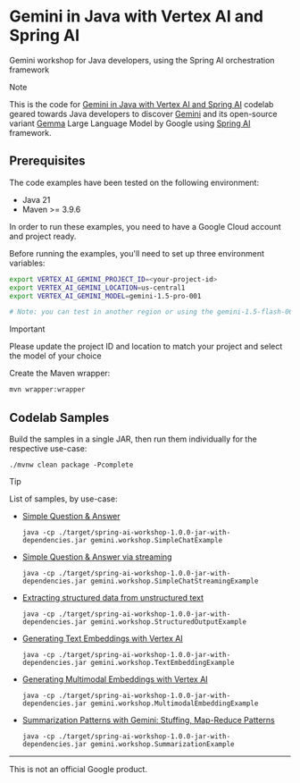 # Gemini in Java with Vertex AI and Spring AI
Gemini workshop for Java developers, using the Spring AI orchestration framework

> [!NOTE]
> This is the code for [Gemini in Java with Vertex AI and Spring AI]()
> codelab geared towards Java developers to discover [Gemini](https://deepmind.google/technologies/gemini/)
> and its open-source variant [Gemma](https://ai.google.dev/gemma) Large Language Model by Google using [Spring AI](https://docs.spring.io/spring-ai/reference/index.html)
> framework.

## Prerequisites

The code examples have been tested on the following environment:

* Java 21
* Maven >= 3.9.6

In order to run these examples, you need to have a Google Cloud account and project ready.

Before running the examples, you'll need to set up three environment variables:

```bash
export VERTEX_AI_GEMINI_PROJECT_ID=<your-project-id>
export VERTEX_AI_GEMINI_LOCATION=us-central1
export VERTEX_AI_GEMINI_MODEL=gemini-1.5-pro-001

# Note: you can test in another region or using the gemini-1.5-flash-001 model
```

> [!IMPORTANT]
> Please update the project ID and location to match your project and select the model of your choice

Create the Maven wrapper:

```bash
mvn wrapper:wrapper
```

## Codelab Samples

Build the samples in a single JAR, then run them individually for the respective use-case:
```shell
./mvnw clean package -Pcomplete
```

> [!TIP]
> List of samples, by use-case:

* [Simple Question & Answer](src/main/java/gemini/workshop/SimpleChatExample.java)
    ```shell
    java -cp ./target/spring-ai-workshop-1.0.0-jar-with-dependencies.jar gemini.workshop.SimpleChatExample
    ```

* [Simple Question & Answer via streaming](src/main/java/gemini/workshop/SimpleChatStreamingExample.java)
    ```shell
    java -cp ./target/spring-ai-workshop-1.0.0-jar-with-dependencies.jar gemini.workshop.SimpleChatStreamingExample
    ```

* [Extracting structured data from unstructured text](src/main/java/gemini/workshop/StructuredOutputExample.java)
    ```shell
    java -cp ./target/spring-ai-workshop-1.0.0-jar-with-dependencies.jar gemini.workshop.StructuredOutputExample
    ```

* [Generating Text Embeddings with Vertex AI](src/main/java/gemini/workshop/TextEmbeddingExample.java)
    ```shell
    java -cp ./target/spring-ai-workshop-1.0.0-jar-with-dependencies.jar gemini.workshop.TextEmbeddingExample
    ```

* [Generating Multimodal Embeddings with Vertex AI](src/main/java/gemini/workshop/MultimodalEmbeddingExample.java)
    ```shell
    java -cp ./target/spring-ai-workshop-1.0.0-jar-with-dependencies.jar gemini.workshop.MultimodalEmbeddingExample
    ```

* [Summarization Patterns with Gemini: Stuffing, Map-Reduce Patterns](src/main/java/gemini/workshop/SummarizationExample.java)
  ```shell
  java -cp ./target/spring-ai-workshop-1.0.0-jar-with-dependencies.jar gemini.workshop.SummarizationExample
  ```


--------
This is not an official Google product.
